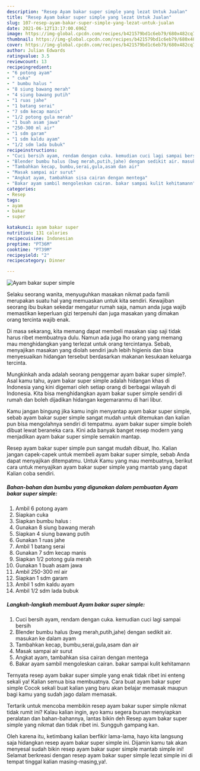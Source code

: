 ```yaml
---
description: "Resep Ayam bakar super simple yang lezat Untuk Jualan"
title: "Resep Ayam bakar super simple yang lezat Untuk Jualan"
slug: 107-resep-ayam-bakar-super-simple-yang-lezat-untuk-jualan
date: 2021-06-12T13:17:00.696Z
image: https://img-global.cpcdn.com/recipes/b421579bd1c6eb79/680x482cq70/ayam-bakar-super-simple-foto-resep-utama.jpg
thumbnail: https://img-global.cpcdn.com/recipes/b421579bd1c6eb79/680x482cq70/ayam-bakar-super-simple-foto-resep-utama.jpg
cover: https://img-global.cpcdn.com/recipes/b421579bd1c6eb79/680x482cq70/ayam-bakar-super-simple-foto-resep-utama.jpg
author: Julian Edwards
ratingvalue: 3.5
reviewcount: 13
recipeingredient:
- "6 potong ayam"
- " cuka"
- " bumbu halus "
- "8 siung bawang merah"
- "4 siung bawang putih"
- "1 ruas jahe"
- "1 batang serai"
- "7 sdm kecap manis"
- "1/2 potong gula merah"
- "1 buah asam jawa"
- "250-300 ml air"
- "1 sdm garam"
- "1 sdm kaldu ayam"
- "1/2 sdm lada bubuk"
recipeinstructions:
- "Cuci bersih ayam, rendam dengan cuka. kemudian cuci lagi sampai bersih"
- "Blender bumbu halus (bwg merah,putih,jahe) dengan sedikit air. masukan ke dalam ayam"
- "Tambahkan kecap, bumbu,serai,gula,asam dan air"
- "Masak sampai air surut"
- "Angkat ayam, tambahkan sisa cairan dengan mentega"
- "Bakar ayam sambil mengoleskan cairan. bakar sampai kulit kehitamann"
categories:
- Resep
tags:
- ayam
- bakar
- super

katakunci: ayam bakar super 
nutrition: 131 calories
recipecuisine: Indonesian
preptime: "PT36M"
cooktime: "PT39M"
recipeyield: "2"
recipecategory: Dinner

---
```



![Ayam bakar super simple](https://img-global.cpcdn.com/recipes/b421579bd1c6eb79/680x482cq70/ayam-bakar-super-simple-foto-resep-utama.jpg)

Selaku seorang wanita, menyuguhkan masakan nikmat pada famili merupakan suatu hal yang memuaskan untuk kita sendiri. Kewajiban seorang ibu bukan sekedar mengatur rumah saja, namun anda juga wajib memastikan keperluan gizi terpenuhi dan juga masakan yang dimakan orang tercinta wajib enak.

Di masa  sekarang, kita memang dapat membeli masakan siap saji tidak harus ribet membuatnya dulu. Namun ada juga lho orang yang memang mau menghidangkan yang terlezat untuk orang tercintanya. Sebab, menyajikan masakan yang diolah sendiri jauh lebih higienis dan bisa menyesuaikan hidangan tersebut berdasarkan makanan kesukaan keluarga tercinta. 



Mungkinkah anda adalah seorang penggemar ayam bakar super simple?. Asal kamu tahu, ayam bakar super simple adalah hidangan khas di Indonesia yang kini digemari oleh setiap orang di berbagai wilayah di Indonesia. Kita bisa menghidangkan ayam bakar super simple sendiri di rumah dan boleh dijadikan hidangan kegemaranmu di hari libur.

Kamu jangan bingung jika kamu ingin menyantap ayam bakar super simple, sebab ayam bakar super simple sangat mudah untuk ditemukan dan kalian pun bisa mengolahnya sendiri di tempatmu. ayam bakar super simple boleh dibuat lewat beraneka cara. Kini ada banyak banget resep modern yang menjadikan ayam bakar super simple semakin mantap.

Resep ayam bakar super simple pun sangat mudah dibuat, lho. Kalian jangan capek-capek untuk membeli ayam bakar super simple, sebab Anda dapat menyajikan ditempatmu. Untuk Kamu yang mau membuatnya, berikut cara untuk menyajikan ayam bakar super simple yang mantab yang dapat Kalian coba sendiri.

<!--inarticleads1-->

##### Bahan-bahan dan bumbu yang digunakan dalam pembuatan Ayam bakar super simple:

1. Ambil 6 potong ayam
1. Siapkan  cuka
1. Siapkan  bumbu halus :
1. Gunakan 8 siung bawang merah
1. Siapkan 4 siung bawang putih
1. Gunakan 1 ruas jahe
1. Ambil 1 batang serai
1. Gunakan 7 sdm kecap manis
1. Siapkan 1/2 potong gula merah
1. Gunakan 1 buah asam jawa
1. Ambil 250-300 ml air
1. Siapkan 1 sdm garam
1. Ambil 1 sdm kaldu ayam
1. Ambil 1/2 sdm lada bubuk




<!--inarticleads2-->

##### Langkah-langkah membuat Ayam bakar super simple:

1. Cuci bersih ayam, rendam dengan cuka. kemudian cuci lagi sampai bersih
1. Blender bumbu halus (bwg merah,putih,jahe) dengan sedikit air. masukan ke dalam ayam
1. Tambahkan kecap, bumbu,serai,gula,asam dan air
1. Masak sampai air surut
1. Angkat ayam, tambahkan sisa cairan dengan mentega
1. Bakar ayam sambil mengoleskan cairan. bakar sampai kulit kehitamann




Ternyata resep ayam bakar super simple yang enak tidak ribet ini enteng sekali ya! Kalian semua bisa membuatnya. Cara buat ayam bakar super simple Cocok sekali buat kalian yang baru akan belajar memasak maupun bagi kamu yang sudah jago dalam memasak.

Tertarik untuk mencoba membikin resep ayam bakar super simple nikmat tidak rumit ini? Kalau kalian ingin, ayo kamu segera buruan menyiapkan peralatan dan bahan-bahannya, lantas bikin deh Resep ayam bakar super simple yang nikmat dan tidak ribet ini. Sungguh gampang kan. 

Oleh karena itu, ketimbang kalian berfikir lama-lama, hayo kita langsung saja hidangkan resep ayam bakar super simple ini. Dijamin kamu tak akan menyesal sudah bikin resep ayam bakar super simple mantab simple ini! Selamat berkreasi dengan resep ayam bakar super simple lezat simple ini di tempat tinggal kalian masing-masing,ya!.

